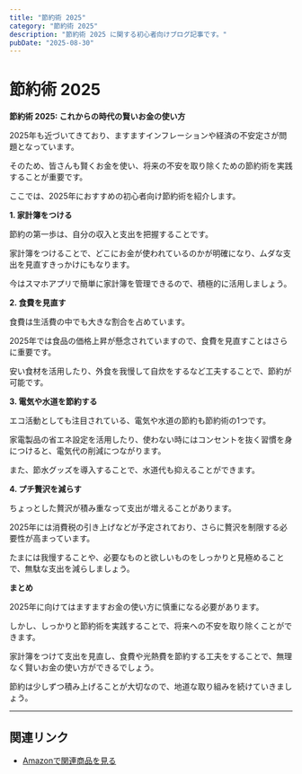 ```yaml
---
title: "節約術 2025"
category: "節約術 2025"
description: "節約術 2025 に関する初心者向けブログ記事です。"
pubDate: "2025-08-30"
---
```


# 節約術 2025

**節約術 2025: これからの時代の賢いお金の使い方**

2025年も近づいてきており、ますますインフレーションや経済の不安定さが問題となっています。

そのため、皆さんも賢くお金を使い、将来の不安を取り除くための節約術を実践することが重要です。

ここでは、2025年におすすめの初心者向け節約術を紹介します。



**1. 家計簿をつける**

節約の第一歩は、自分の収入と支出を把握することです。

家計簿をつけることで、どこにお金が使われているのかが明確になり、ムダな支出を見直すきっかけにもなります。

今はスマホアプリで簡単に家計簿を管理できるので、積極的に活用しましょう。



**2. 食費を見直す**

食費は生活費の中でも大きな割合を占めています。

2025年では食品の価格上昇が懸念されていますので、食費を見直すことはさらに重要です。

安い食材を活用したり、外食を我慢して自炊をするなど工夫することで、節約が可能です。



**3. 電気や水道を節約する**

エコ活動としても注目されている、電気や水道の節約も節約術の1つです。

家電製品の省エネ設定を活用したり、使わない時にはコンセントを抜く習慣を身につけると、電気代の削減につながります。

また、節水グッズを導入することで、水道代も抑えることができます。



**4. プチ贅沢を減らす**

ちょっとした贅沢が積み重なって支出が増えることがあります。

2025年には消費税の引き上げなどが予定されており、さらに贅沢を制限する必要性が高まっています。

たまには我慢することや、必要なものと欲しいものをしっかりと見極めることで、無駄な支出を減らしましょう。



**まとめ**

2025年に向けてはますますお金の使い方に慎重になる必要があります。

しかし、しっかりと節約術を実践することで、将来への不安を取り除くことができます。

家計簿をつけて支出を見直し、食費や光熱費を節約する工夫をすることで、無理なく賢いお金の使い方ができるでしょう。

節約は少しずつ積み上げることが大切なので、地道な取り組みを続けていきましょう。



---

## 関連リンク

- [Amazonで関連商品を見る](https://www.amazon.co.jp/s?k=%E7%AF%80%E7%B4%84%E8%A1%93+2025&tag=autowritehubai-22)

